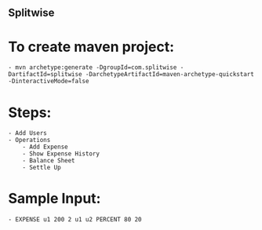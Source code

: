 ## Splitwise

# To create maven project: 
 	
 	- mvn archetype:generate -DgroupId=com.splitwise -DartifactId=splitwise -DarchetypeArtifactId=maven-archetype-quickstart -DinteractiveMode=false
 	
# Steps:
	- Add Users
	- Operations
		- Add Expense
		- Show Expense History
		- Balance Sheet
		- Settle Up
		
# Sample Input:
	- EXPENSE u1 200 2 u1 u2 PERCENT 80 20